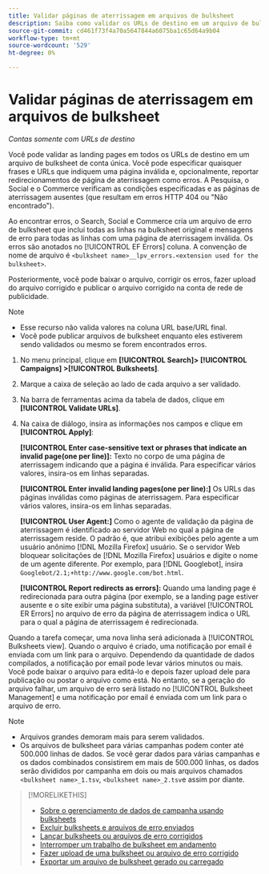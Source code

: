 ```yaml
---
title: Validar páginas de aterrissagem em arquivos de bulksheet
description: Saiba como validar os URLs de destino em um arquivo de bulksheet de uma única conta.
source-git-commit: cd461f73f4a70a5647844a6075ba1c65d64a9b04
workflow-type: tm+mt
source-wordcount: '529'
ht-degree: 0%

---
```


# Validar páginas de aterrissagem em arquivos de bulksheet

*Contas somente com URLs de destino*

Você pode validar as landing pages em todos os URLs de destino em um arquivo de bulksheet de conta única. Você pode especificar quaisquer frases e URLs que indiquem uma página inválida e, opcionalmente, reportar redirecionamentos de página de aterrissagem como erros. A Pesquisa, o Social e o Commerce verificam as condições especificadas e as páginas de aterrissagem ausentes (que resultam em erros HTTP 404 ou &quot;Não encontrado&quot;).

Ao encontrar erros, o Search, Social e Commerce cria um arquivo de erro de bulksheet que inclui todas as linhas na bulksheet original e mensagens de erro para todas as linhas com uma página de aterrissagem inválida. Os erros são anotados no [!UICONTROL EF Errors] coluna. A convenção de nome de arquivo é `<bulksheet name>__lpv_errors.<extension used for the bulksheet>`.

Posteriormente, você pode baixar o arquivo, corrigir os erros, fazer upload do arquivo corrigido e publicar o arquivo corrigido na conta de rede de publicidade.

>[!NOTE]
>
>* Esse recurso não valida valores na coluna URL base/URL final.
>* Você pode publicar arquivos de bulksheet enquanto eles estiverem sendo validados ou mesmo se forem encontrados erros.


1. No menu principal, clique em **[!UICONTROL Search]> [!UICONTROL Campaigns] >[!UICONTROL Bulksheets]**.

1. Marque a caixa de seleção ao lado de cada arquivo a ser validado.

1. Na barra de ferramentas acima da tabela de dados, clique em **[!UICONTROL Validate URLs]**.

1. Na caixa de diálogo, insira as informações nos campos e clique em **[!UICONTROL Apply]**:

   **[!UICONTROL Enter case-sensitive text or phrases that indicate an invalid page(one per line)]:** Texto no corpo de uma página de aterrissagem indicando que a página é inválida. Para especificar vários valores, insira-os em linhas separadas.

   **[!UICONTROL Enter invalid landing pages(one per line):]** Os URLs das páginas inválidas como páginas de aterrissagem. Para especificar vários valores, insira-os em linhas separadas.

   **[!UICONTROL User Agent:]** Como o agente de validação da página de aterrissagem é identificado ao servidor Web no qual a página de aterrissagem reside. O padrão é, que atribui exibições pelo agente a um usuário anônimo [!DNL Mozilla Firefox] usuário. Se o servidor Web bloquear solicitações de [!DNL Mozilla Firefox] usuários e digite o nome de um agente diferente. Por exemplo, para [!DNL Googlebot], insira `Googlebot/2.1;+http://www.google.com/bot.html`.

   **[!UICONTROL Report redirects as errors]:** Quando uma landing page é redirecionada para outra página (por exemplo, se a landing page estiver ausente e o site exibir uma página substituta), a variável [!UICONTROL ER Errors] no arquivo de erro da página de aterrissagem indica o URL para o qual a página de aterrissagem é redirecionada.

Quando a tarefa começar, uma nova linha será adicionada à [!UICONTROL Bulksheets view]. Quando o arquivo é criado, uma notificação por email é enviada com um link para o arquivo. Dependendo da quantidade de dados compilados, a notificação por email pode levar vários minutos ou mais. Você pode baixar o arquivo para editá-lo e depois fazer upload dele para publicação ou postar o arquivo como está. No entanto, se a geração do arquivo falhar, um arquivo de erro será listado no [!UICONTROL Bulksheet Management] e uma notificação por email é enviada com um link para o arquivo de erro.

>[!NOTE]
>
>* Arquivos grandes demoram mais para serem validados.
>* Os arquivos de bulksheet para várias campanhas podem conter até 500.000 linhas de dados. Se você gerar dados para várias campanhas e os dados combinados consistirem em mais de 500.000 linhas, os dados serão divididos por campanha em dois ou mais arquivos chamados `<bulksheet name>_1.tsv`, `<bulksheet name>_2.tsv`e assim por diante.


>[!MORELIKETHIS]
>
>* [Sobre o gerenciamento de dados de campanha usando bulksheets](bulksheet-about.md)
>* [Excluir bulksheets e arquivos de erro enviados](bulksheet-delete.md)
>* [Lançar bulksheets ou arquivos de erro corrigidos](bulksheet-post.md)
>* [Interromper um trabalho de bulksheet em andamento](bulksheet-stop-job.md)
>* [Fazer upload de uma bulksheet ou arquivo de erro corrigido](bulksheet-upload.md)
>* [Exportar um arquivo de bulksheet gerado ou carregado](bulksheet-export.md)

